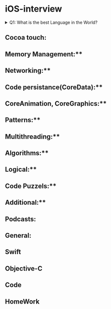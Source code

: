 # iOS-interview

<details> 
  <summary>Q1: What is the best Language in the World? </summary>
   A1: Swift 
</details>

## Cocoa touch:


## Memory Management:**

## Networking:**

## Code persistance(CoreData):**

## CoreAnimation, CoreGraphics:**

## Patterns:**

## Multithreading:**

## Algorithms:**

## Logical:**

## Code Puzzels:**

## Additional:**

## Podcasts:

## General:

## Swift

## Objective-C

## Code

## HomeWork

